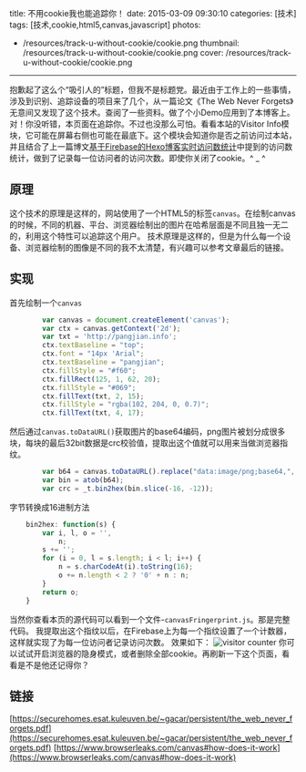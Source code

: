 title: 不用cookie我也能追踪你！
date: 2015-03-09 09:30:10
categories: [技术]
tags: [技术,cookie,html5,canvas,javascript]
photos:
- /resources/track-u-without-cookie/cookie.png
thumbnail: /resources/track-u-without-cookie/cookie.png
cover: /resources/track-u-without-cookie/cookie.png
---

抱歉起了这么个“吸引人的”标题，但我不是标题党。最近由于工作上的一些事情，涉及到识别、追踪设备的项目来了几个，从一篇论文《The Web Never Forgets》无意间又发现了这个技术。查阅了一些资料。做了个小Demo应用到了本博客上。对！你没听错，本页面在追踪你。不过也没那么可怕。看看本站的Visitor Info模块，它可能在屏幕右侧也可能在最底下。这个模块会知道你是否之前访问过本站，并且结合了上一篇博文[基于Firebase的Hexo博客实时访问数统计](http://pangjian.info/2015/02/27/realtime-count-firebase/)中提到的访问数统计，做到了记录每一位访问者的访问次数。即使你关闭了cookie。^ _ ^
<!--more-->
## 原理
这个技术的原理是这样的，网站使用了一个HTML5的标签`canvas`。在绘制canvas的时候，不同的机器、平台、浏览器绘制出的图片在哈希层面是不同且独一无二的，利用这个特性可以追踪这个用户。
技术原理是这样的，但是为什么每一个设备、浏览器绘制的图像是不同的我不太清楚，有兴趣可以参考文章最后的链接。

## 实现
首先绘制一个`canvas`
```javascript
        var canvas = document.createElement('canvas');
        var ctx = canvas.getContext('2d');
        var txt = 'http://pangjian.info';
        ctx.textBaseline = "top";
        ctx.font = "14px 'Arial";
        ctx.textBaseline = "pangjian";
        ctx.fillStyle = "#f60";
        ctx.fillRect(125, 1, 62, 20);
        ctx.fillStyle = "#069";
        ctx.fillText(txt, 2, 15);
        ctx.fillStyle = "rgba(102, 204, 0, 0.7)";
        ctx.fillText(txt, 4, 17);
```

然后通过`canvas.toDataURL()`获取图片的base64编码，png图片被划分成很多块，每块的最后32bit数据是crc校验值，提取出这个值就可以用来当做浏览器指纹。
```javascript
        var b64 = canvas.toDataURL().replace("data:image/png;base64,", "");
        var bin = atob(b64);
        var crc = _t.bin2hex(bin.slice(-16, -12));
```

字节转换成16进制方法
```javascript
    bin2hex: function(s) {
        var i, l, o = '',
            n;
        s += '';
        for (i = 0, l = s.length; i < l; i++) {
            n = s.charCodeAt(i).toString(16);
            o += n.length < 2 ? '0' + n : n;
        }
        return o;
    }
```

当然你查看本页的源代码可以看到一个文件-`canvasFringerprint.js`。那是完整代码。
我提取出这个指纹以后，在Firebase上为每一个指纹设置了一个计数器，这样就实现了为每一位访问者记录访问次数。
效果如下：
![visitor counter](/resources/track-u-without-cookie/visitor_counter.png)
你可以试试开启浏览器的隐身模式，或者删除全部cookie。再刷新一下这个页面，看看是不是他还记得你？

## 链接
[https://securehomes.esat.kuleuven.be/~gacar/persistent/the_web_never_forgets.pdf](https://securehomes.esat.kuleuven.be/~gacar/persistent/the_web_never_forgets.pdf)
[https://www.browserleaks.com/canvas#how-does-it-work](https://www.browserleaks.com/canvas#how-does-it-work)
<!-- indicate-the-source -->
